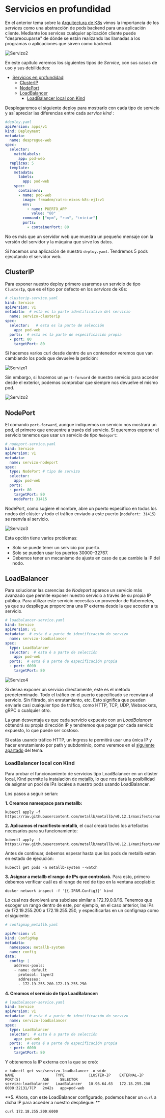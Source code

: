 # Servicios en profundidad

En el anterior tema sobre la [Arquitectura de K8s](https://prefapp.github.io/formacion/cursos/kubernetes/#/./02_kubernetes/05_arquitectura_kubernetes_service) vimos la importancia de los *services* como una abstracción de pods backend para una aplicación cliente. Mediante los services cualquier aplicación cliente puede "despreocuparse" de dónde se están realizando las llamadas a los programas o aplicaciones que sirven como backend.

![Servizo2](../../_media/02/servizo2.png)

En este capítulo veremos los siguientes tipos de *Service*, con sus casos de uso y sus debilidades:
- [Servicios en profundidad](#servicios-en-profundidad)
  - [ClusterIP](#clusterip)
  - [NodePort](#nodeport)
  - [LoadBalancer](#loadbalancer)
    - [LoadBalancer local con Kind](#loadbalancer-local-con-kind)

Desplegaremos el siguiente deploy para mostrarlo con cada tipo de servicio y así apreciar las diferencias entre cada *service kind* : 

```yaml
#deploy.yaml
apiVersion: apps/v1
kind: Deployment
metadata:
  name: despregue-web
spec:
  selector:
    matchLabels:
      app: pod-web
  replicas: 5 
  template:
    metadata:
      labels:
        app: pod-web
    spec:
      containers:
      - name: pod-web
        image: frmadem/catro-eixos-k8s-ej1:v1
        env:
          - name: PUERTO_APP
            value: "80"
        command: ["npm", "run", "iniciar"]
        ports:
          - containerPort: 80
```

No es más que un servidor web que muestra un pequeño mensaje con la versión del servidor y la máquina que sirve los datos.

Si hacemos una aplicación de nuestro `deploy.yaml`. Tendremos 5 pods ejecutando el servidor web.

## ClusterIP

Para exponer nuestro deploy primero usaremos un servicio de tipo `ClusterIp`, que es el tipo por defecto en los *services* de k8s:

```yaml
# clusterip-service.yaml
kind: Service
apiVersion: v1
metadata:  # esta es la parte identificativa del servicio
  name: servizo-clusterip
spec:
  selector:   # esta es la parte de selección
    app: pod-web
  ports:  # esta es la parte de especificación propia
  - port: 80
    targetPort: 80
```

Si hacemos varios curl desde dentro de un contenedor veremos que van cambiando los pods que devuelve la petición:

![Servizo1](../../_media/03/servizo1.png)

Sin embargo, si hacemos un `port-forward` de nuestro servicio para acceder desde el exterior, podemos comprobar que siempre nos devuelve el mismo pod.

![Servizo2](../../_media/03/servizo2.png)

## NodePort

El comando `port-forward`, aunque indiquemos un servicio nos mostrará un pod, el primero que encuentre a través del servicio. Si queremos exponer el servicio tenemos que usar un servicio de tipo `Nodeport`:

```yaml
# nodeport-service.yaml
kind: Service
apiVersion: v1
metadata:  
  name: servizo-nodeport
spec:
  type: NodePort # tipo de servizo
  selector:   
    app: pod-web
  ports:  
  - port: 80
    targetPort: 80
    nodePort: 31415   
```

NodePort, como sugiere el nombre, abre un puerto específico en todos los nodos del clúster y todo el tráfico enviado a este puerto (`nodePort: 31415`) se reenvía al servicio.
 
![Servizo3](../../_media/03/servizo3.png)

Esta opción tiene varios problemas:
- Solo se puede tener un servicio por puerto.
- Solo se pueden usar los puertos 30000–32767.
- Debemos tener un mecanismo de ajuste en caso de que cambie la IP del nodo.

## LoadBalancer

Para solucionar las carencias de *Nodeport* aparece un servicio más avanzado que permite exponer nuestro servicio a través de su propia IP pública. Para utilizar este servicio necesitas un proveedor de Kubernetes, ya que su despliegue proporciona una IP externa desde la que acceder a tu servicio.

```yaml
# loadbalancer-service.yaml
kind: Service
apiVersion: v1
metadata:  # esta é a parte de identificación do servizo
  name: servizo-loadbalancer
spec:
  type: LoadBalancer
  selector:  # esta é a parte de selección
    app: pod-web
  ports:  # esta é a parte de especificación propia
  - port: 6000
    targetPort: 80
```

![Servizo4](../../_media/03/servizo4.png)

Si desea exponer un servicio directamente, este es el método predeterminado. Todo el tráfico en el puerto especificado se reenviará al servicio. Sin filtrado, sin enrutamiento, etc. Esto significa que pueden enviarle casi cualquier tipo de tráfico, como HTTP, TCP, UDP, Websockets, gRPC o cualquier otro.

La gran desventaja es que cada servicio expuesto con un *LoadBalancer* obtendrá su propia dirección IP y tendremos que pagar por cada servicio expuesto, lo que puede ser costoso.

Si estás usando tráfico HTTP, un Ingress te permitirá usar una única IP y hacer enrutamiento por path y subdominio, como veremos en el [siguiente apartado](./06_Ingress_controlando_o_trafico.md) del tema.

### LoadBalancer local con Kind

Para probar el funcionamiento de servicios tipo LoadBalancer en un clúster local, Kind permite la instalación de [metallb](https://metallb.universe.tf/), lo que nos dará la posibilidad de asignar un pool de IPs locales a nuestro pods usando LoadBalancer.

Los pasos a seguir serían:

**1. Creamos namespace para metallb:**

```shell
kubectl apply -f https://raw.githubusercontent.com/metallb/metallb/v0.12.1/manifests/namespace.yaml
```

**2. Aplicamos el manifiesto metallb**, el cual creará todos los artefactos necesarios para su funcionamiento:

```shell
kubectl apply -f https://raw.githubusercontent.com/metallb/metallb/v0.12.1/manifests/metallb.yaml
```

Antes de continuar, debemos esperar hasta que los pods de metallb estén en estado de ejecución:

```shell
kubectl get pods -n metallb-system --watch
```

**3. Asignar a metallb el rango de IPs que controlará.** Para esto, primero debemos verificar cuál es el rango de red de tipo en la ventana acoplable:

```shell
docker network inspect -f '{{.IPAM.Config}}' kind
```

Lo cual nos devolverá una subclase similar a 172.19.0.0/16. Tenemos que escoger un rango dentro de este, por ejemplo, en el caso anterior, las IPs de 172.19.255.200 a 172.19.255.250, y especificarlas en un configmap como el siguiente:

```yaml
# configmap_metallb.yaml

apiVersion: v1
kind: ConfigMap
metadata:
  namespace: metallb-system
  name: config
data:
  config: |
    address-pools:
    - name: default
      protocol: layer2
      addresses:
      - 172.19.255.200-172.19.255.250
```

**4. Creamos el servicio de tipo LoadBalancer:**

```yaml
# loadbalancer-service.yaml
kind: Service
apiVersion: v1
metadata:  # esta é a parte de identificación do servizo
  name: servizo-loadbalancer
spec:
  type: LoadBalancer
  selector:  # esta é a parte de selección
    app: pod-web
  ports:  # esta é a parte de especificación propia
  - port: 6000
    targetPort: 80
```
Y obtenemos la IP externa con la que se creó:

```shell
> kubectl get svc/servizo-loadbalancer -o wide
NAME                   TYPE           CLUSTER-IP    EXTERNAL-IP      PORT(S)          AGE     SELECTOR
servizo-loadbalancer   LoadBalancer   10.96.64.63   172.18.255.200   6000:32131/TCP   2m42s   app=pod-web
```

**5. Ahora, con este LoadBalancer configurado, podemos hacer un `curl` a dicha IP para acceder a nuestro despliegue: **

```shell
curl 172.18.255.200:6000
```

